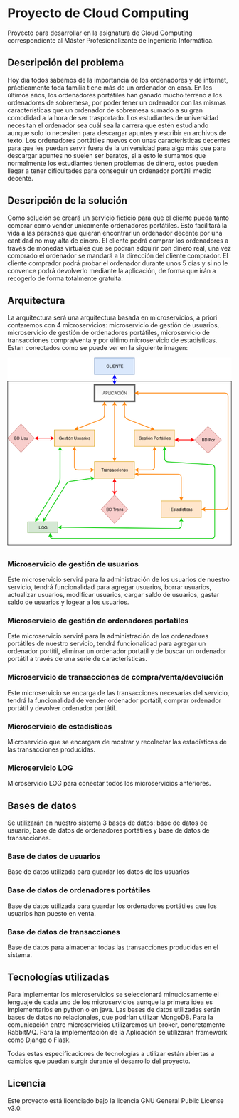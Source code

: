 # Proyecto de Cloud Computing

Proyecto para desarrollar en la asignatura de Cloud Computing correspondiente al Máster Profesionalizante de Ingeniería Informática.

## Descripción del problema

Hoy día todos sabemos de la importancia de los ordenadores y de internet, prácticamente toda familia tiene más de un ordenador en casa.
En los últimos años, los ordenadores portátiles han ganado mucho terreno a los ordenadores de sobremesa, por poder tener un ordenador con las mismas características que un ordenador de sobremesa sumado a su gran comodidad a la hora de ser trasportado.
Los estudiantes de universidad necesitan el ordenador sea cuál sea la carrera que estén estudiando aunque solo lo necesiten para descargar apuntes y escribir en archivos de texto. Los ordenadores portátiles nuevos con unas características decentes para que les puedan servir fuera de la universidad para algo más que para descargar apuntes no suelen ser baratos, si a esto le sumamos que normalmente los estudiantes tienen problemas de dinero, estos pueden llegar a tener dificultades para conseguir un ordenador portátil medio decente.

## Descripción de la solución

Como solución se creará un servicio ficticio para que el cliente pueda tanto comprar como vender unicamente ordenadores portátiles. Esto facilitará la vida a las personas que quieran encontrar un ordenador decente por una cantidad no muy alta de dinero. El cliente podrá comprar los ordenadores a través de monedas virtuales que se podrán adquirir con dinero real, una vez comprado el ordenador se mandará a la dirección del cliente comprador. El cliente comprador podrá probar el ordenador durante unos 5 días y si no le convence podrá devolverlo mediante la aplicación, de forma que irán a recogerlo de forma totalmente gratuita.

## Arquitectura

La arquitectura será una arquitectura basada en microservicios, a priori contaremos con 4 microservicios: microservicio de gestión de usuarios, microservicio de gestión de ordenadores portátiles, microservicio de transacciones compra/venta y por último microservicio de estadísticas. Estan conectados como se puede ver en la siguiente imagen: 

![](docs/img/DiagramaArquitecturaActualizado.png)

### Microservicio de gestión de usuarios

Este microservicio servirá para la administración de los usuarios de nuestro servicio, tendrá funcionalidad para agregar usuarios, borrar usuarios, actualizar usuarios, modificar usuarios, cargar saldo de usuarios, gastar saldo de usuarios y logear a los usuarios.

### Microservicio de gestión de ordenadores portatiles

Este microservicio servirá para la administración de los ordenadores portátiles de nuestro servicio, tendrá funcionalidad para agregar un ordenador portítil, eliminar un ordenador portatil y de buscar un ordenador portátil a través de una serie de características.

### Microservicio de transacciones de compra/venta/devolución

Este microservicio se encarga de las transacciones necesarias del servicio, tendrá la funcionalidad de vender ordenador portátil, comprar ordenador portátil y devolver ordenador portátil.

### Microservicio de estadísticas

Microservicio que se encargara de mostrar y recolectar las estadísticas de las transacciones producidas.

### Microservicio LOG

Microservicio LOG para conectar todos los microservicios anteriores.

## Bases de datos

Se utilizarán en nuestro sistema 3 bases de datos: base de datos de usuario, base de datos de ordenadores portátiles y base de datos de transacciones.

### Base de datos de usuarios

Base de datos utilizada para guardar los datos de los usuarios

### Base de datos de ordenadores portátiles

Base de datos utilizada para guardar los ordenadores portátiles que los usuarios han puesto en venta.

### Base de datos de transacciones

Base de datos para almacenar todas las transacciones producidas en el sistema.

## Tecnologías utilizadas


Para implementar los microservicios se seleccionará minuciosamente el lenguaje de cada uno de los microservicios aunque la primera idea es implementarlos en python o en java.
Las bases de datos utilizadas serán bases de datos no relacionales, que podrían utilizar MongoDB.
Para la comunicación entre microservicios utilizaremos un broker, concretamente RabbitMQ.
Para la implementación de la Aplicación se utilizarán framework como Django o Flask.

Todas estas especificaciones de tecnologías a utilizar están abiertas a cambios que puedan surgir durante el desarrollo del proyecto.

## Licencia

Este proyecto está licenciado bajo la licencia GNU General Public License v3.0.
